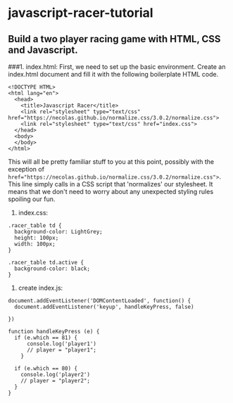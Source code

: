 # javascript-racer-tutorial
## Build a two player racing game with HTML, CSS and Javascript.

###1. index.html:
First, we need to set up the basic environment. Create an index.html document and fill it with the following boilerplate HTML code.
```
<!DOCTYPE HTML>
<html lang="en">
  <head>
    <title>Javascript Racer</title>
    <link rel="stylesheet" type="text/css" href="https://necolas.github.io/normalize.css/3.0.2/normalize.css">
    <link rel="stylesheet" type="text/css" href="index.css">
  </head>
  <body>
  </body>
</html>
```
This will all be pretty familiar stuff to you at this point, possibly with the exception of `href="https://necolas.github.io/normalize.css/3.0.2/normalize.css">`.
 This line simply calls in a CSS script that 'normalizes' our stylesheet. It means that we don't need to worry about any unexpected styling rules spoiling our fun.

1. index.css:
```
.racer_table td {
  background-color: LightGrey;
  height: 100px;
  width: 100px;
}

.racer_table td.active {
  background-color: black;
}
```

1. create index.js:
```
document.addEventListener('DOMContentLoaded', function() {
  document.addEventListener('keyup', handleKeyPress, false)

})

function handleKeyPress (e) {
  if (e.which == 81) {
      console.log('player1')
      // player = "player1";
    }

  if (e.which == 80) {
    console.log('player2')
    // player = "player2";
  }
}

  ```
